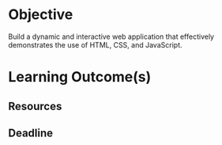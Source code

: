 # **Objective**

Build a dynamic and interactive web application that effectively demonstrates the use of HTML, CSS, and JavaScript.

# **Learning Outcome(s)**




## Resources


## Deadline





